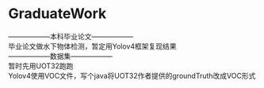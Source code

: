 # GraduateWork
——————本科毕业论文——————<br>
毕业论文做水下物体检测，暂定用Yolov4框架复现结果<br>
——————数据集——————<br>
暂时先用UOT32跑跑 <br>
Yolov4使用VOC文件，写个java将UOT32作者提供的groundTruth改成VOC形式
